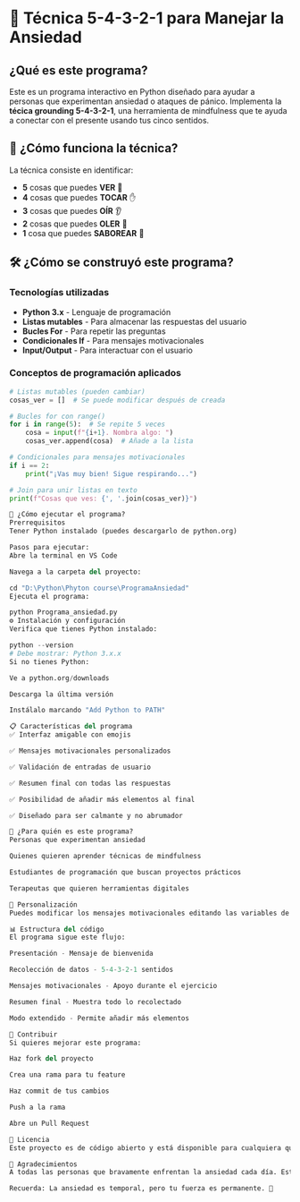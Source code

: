 # 🌟 Técnica 5-4-3-2-1 para Manejar la Ansiedad

## ¿Qué es este programa?
Este es un programa interactivo en Python diseñado para ayudar a personas que experimentan ansiedad o ataques de pánico. Implementa la **técica grounding 5-4-3-2-1**, una herramienta de mindfulness que te ayuda a conectar con el presente usando tus cinco sentidos.

## 🧠 ¿Cómo funciona la técnica?
La técnica consiste en identificar:
- **5** cosas que puedes **VER** 👀
- **4** cosas que puedes **TOCAR** ✋  
- **3** cosas que puedes **OÍR** 👂
- **2** cosas que puedes **OLER** 👃
- **1** cosa que puedes **SABOREAR** 👅

## 🛠️ ¿Cómo se construyó este programa?

### Tecnologías utilizadas
- **Python 3.x** - Lenguaje de programación
- **Listas mutables** - Para almacenar las respuestas del usuario
- **Bucles For** - Para repetir las preguntas
- **Condicionales If** - Para mensajes motivacionales
- **Input/Output** - Para interactuar con el usuario

### Conceptos de programación aplicados
```python
# Listas mutables (pueden cambiar)
cosas_ver = []  # Se puede modificar después de creada

# Bucles for con range()
for i in range(5):  # Se repite 5 veces
    cosa = input(f"{i+1}. Nombra algo: ")
    cosas_ver.append(cosa)  # Añade a la lista

# Condicionales para mensajes motivacionales
if i == 2:
    print("¡Vas muy bien! Sigue respirando...")

# Join para unir listas en texto
print(f"Cosas que ves: {', '.join(cosas_ver)}")

🚀 ¿Cómo ejecutar el programa?
Prerrequisitos
Tener Python instalado (puedes descargarlo de python.org)

Pasos para ejecutar:
Abre la terminal en VS Code

Navega a la carpeta del proyecto:

cd "D:\Python\Phyton course\ProgramaAnsiedad"
Ejecuta el programa:

python Programa_ansiedad.py
⚙️ Instalación y configuración
Verifica que tienes Python instalado:

python --version
# Debe mostrar: Python 3.x.x
Si no tienes Python:

Ve a python.org/downloads

Descarga la última versión

Instálalo marcando "Add Python to PATH"

📋 Características del programa
✅ Interfaz amigable con emojis

✅ Mensajes motivacionales personalizados

✅ Validación de entradas de usuario

✅ Resumen final con todas las respuestas

✅ Posibilidad de añadir más elementos al final

✅ Diseñado para ser calmante y no abrumador

🎯 ¿Para quién es este programa?
Personas que experimentan ansiedad

Quienes quieren aprender técnicas de mindfulness

Estudiantes de programación que buscan proyectos prácticos

Terapeutas que quieren herramientas digitales

🔧 Personalización
Puedes modificar los mensajes motivacionales editando las variables de texto en el código. Los mensajes están diseñados para ser positivos y alentadores.

📊 Estructura del código
El programa sigue este flujo:

Presentación - Mensaje de bienvenida

Recolección de datos - 5-4-3-2-1 sentidos

Mensajes motivacionales - Apoyo durante el ejercicio

Resumen final - Muestra todo lo recolectado

Modo extendido - Permite añadir más elementos

🤝 Contribuir
Si quieres mejorar este programa:

Haz fork del proyecto

Crea una rama para tu feature

Haz commit de tus cambios

Push a la rama

Abre un Pull Request

📄 Licencia
Este proyecto es de código abierto y está disponible para cualquiera que necesite ayuda con la ansiedad.

💖 Agradecimientos
A todas las personas que bravamente enfrentan la ansiedad cada día. Este programa fue creado con mucho cariño para ti.

Recuerda: La ansiedad es temporal, pero tu fuerza es permanente. 💫